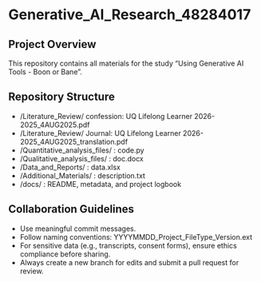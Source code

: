 # Generative_AI_Research_48284017

## Project Overview
This repository contains all materials for the study “Using Generative AI Tools - Boon or Bane”.

## Repository Structure
- /Literature_Review/ confession: UQ Lifelong Learner 2026-2025_4AUG2025.pdf
- /Literature_Review/ Journal: UQ Lifelong Learner 2026-2025_4AUG2025_translation.pdf
- /Quantitative_analysis_files/ : code.py
- /Qualitative_analysis_files/ : doc.docx
- /Data_and_Reports/ : data.xlsx
- /Additional_Materials/ : description.txt
- /docs/ : README, metadata, and project logbook

## Collaboration Guidelines
- Use meaningful commit messages.
- Follow naming conventions: YYYYMMDD_Project_FileType_Version.ext
- For sensitive data (e.g., transcripts, consent forms), ensure ethics compliance before sharing.
- Always create a new branch for edits and submit a pull request for review.